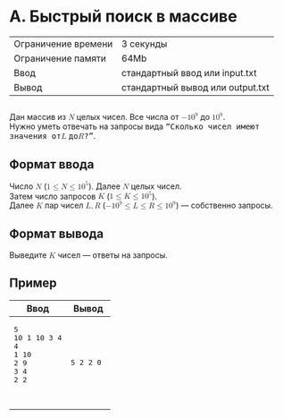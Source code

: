 <div class="problem-statement">
   <div class="header">
      <h1 class="title">A. Быстрый поиск в массиве</h1>
      <table>
         <tr class="time-limit">
            <td class="property-title">Ограничение времени</td>
            <td>3&nbsp;секунды</td>
         </tr>
         <tr class="memory-limit">
            <td class="property-title">Ограничение памяти</td>
            <td>64Mb</td>
         </tr>
         <tr class="input-file">
            <td class="property-title">Ввод</td>
            <td colspan="1">стандартный ввод или input.txt</td>
         </tr>
         <tr class="output-file">
            <td class="property-title">Вывод</td>
            <td colspan="1">стандартный вывод или output.txt</td>
         </tr>
      </table>
   </div>
   <h2></h2>
   <div class="legend"> Дан массив из <!--l. 47--><math display="inline" style="text-indent: 0em;" xmlns="http://www.w3.org/1998/Math/MathML"><mi>N</mi></math>
      целых чисел. Все числа от <!--l. 47--><math display="inline" style="text-indent: 0em;" xmlns="http://www.w3.org/1998/Math/MathML">
      <mo>−</mo> <mn>1</mn><msup><mrow><mn>0</mn></mrow><mrow><mn>9</mn></mrow></msup></math> до <!--l. 47--><math display="inline"
      style="text-indent: 0em;" xmlns="http://www.w3.org/1998/Math/MathML"><mn>1</mn><msup><mrow><mn>0</mn></mrow><mrow><mn>9</mn></mrow></msup></math>.
      <!--l. 49-->
      <p style="margin-top: 0; margin-bottom: 0;">Нужно уметь отвечать на запросы вида <span style="font-family: monospace,monospace;">“Cколько
      чисел имеют значения от</span><!--l. 49--><math display="inline" style="text-indent: 0em;" xmlns="http://www.w3.org/1998/Math/MathML"><mi>L</mi></math>
      <span style="font-family: monospace,monospace;">до</span><!--l. 49--><math display="inline" style="text-indent: 0em;" xmlns="http://www.w3.org/1998/Math/MathML"><mi>R</mi></math><span
      style="font-family: monospace,monospace;">?”</span>. </p>
      
   </div>
   <h2>Формат ввода</h2>
   <div class="input-specification"> Число <!--l. 52--><math display="inline" style="text-indent: 0em;" xmlns="http://www.w3.org/1998/Math/MathML"><mi>N</mi></math>
      (<!--l. 52--><math display="inline" style="text-indent: 0em;" xmlns="http://www.w3.org/1998/Math/MathML"><mn>1</mn> <mo>≤</mo>
      <mi>N</mi> <mo>≤</mo> <mn>1</mn><msup><mrow><mn>0</mn></mrow><mrow><mn>5</mn></mrow></msup></math>). Далее <!--l. 52--><math
      display="inline" style="text-indent: 0em;" xmlns="http://www.w3.org/1998/Math/MathML"><mi>N</mi></math> целых чисел. <!--l.
      54-->
      <p style="margin-top: 0; margin-bottom: 0;">Затем число запросов <!--l. 54--><math display="inline" style="text-indent: 0em;"
      xmlns="http://www.w3.org/1998/Math/MathML"><mi>K</mi></math> (<!--l. 54--><math display="inline" style="text-indent: 0em;"
      xmlns="http://www.w3.org/1998/Math/MathML"><mn>1</mn> <mo>≤</mo> <mi>K</mi> <mo>≤</mo> <mn>1</mn><msup><mrow><mn>0</mn></mrow><mrow><mn>5</mn></mrow></msup></math>).
      <!--l. 56-->
      </p><p style="margin-top: 0; margin-bottom: 0;">Далее <!--l. 56--><math display="inline" style="text-indent: 0em;" xmlns="http://www.w3.org/1998/Math/MathML"><mi>K</mi></math>
      пар чисел <!--l. 56--><math display="inline" style="text-indent: 0em;" xmlns="http://www.w3.org/1998/Math/MathML"><mi>L</mi><mo>,</mo><mi>R</mi></math>
      (<!--l. 56--><math display="inline" style="text-indent: 0em;" xmlns="http://www.w3.org/1998/Math/MathML"> <mo>−</mo> <mn>1</mn><msup><mrow><mn>0</mn></mrow><mrow><mn>9</mn></mrow></msup>
      <mo>≤</mo> <mi>L</mi> <mo>≤</mo> <mi>R</mi> <mo>≤</mo> <mn>1</mn><msup><mrow><mn>0</mn></mrow><mrow><mn>9</mn></mrow></msup></math>)
      — собственно запросы. </p>
      <p></p>
      
   </div>
   <h2>Формат вывода</h2>
   <div class="output-specification"> Выведите <!--l. 59--><math display="inline" style="text-indent: 0em;" xmlns="http://www.w3.org/1998/Math/MathML"><mi>K</mi></math>
      чисел — ответы на запросы. 
   </div>
   <h2>Пример</h2>
   <table class="sample-tests">
      <thead>
         <tr>
            <th>Ввод</th>
            <th>Вывод</th>
         </tr>
      </thead>
      <tbody>
         <tr>
            <td><pre>5
10 1 10 3 4
4
1 10
2 9
3 4
2 2

</pre></td>
            <td><pre>5 2 2 0 
</pre></td>
         </tr>
      </tbody>
   </table>